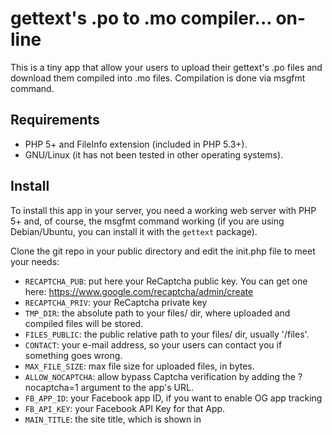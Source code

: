 gettext's .po to .mo compiler... on-line
========================================

This is a tiny app that allow your users to upload their gettext's .po files and download them compiled into .mo files. Compilation is done via msgfmt command.

Requirements
-------

 * PHP 5+ and FileInfo extension (included in PHP 5.3+).
 * GNU/Linux (it has not been tested in other operating systems).

Install
-------

To install this app in your server, you need a working web server with PHP 5+ and, of course, the msgfmt command working (if you are using Debian/Ubuntu, you can install it with the `gettext` package). 

Clone the git repo in your public directory and edit the init.php file to meet your needs:

 * `RECAPTCHA_PUB`: put here your ReCaptcha public key. You can get one here: https://www.google.com/recaptcha/admin/create
 * `RECAPTCHA_PRIV`: your ReCaptcha private key
 * `TMP_DIR`: the absolute path to your files/ dir, where uploaded and compiled files will be stored.
 * `FILES_PUBLIC`: the public relative path to your files/ dir, usually '/files'.
 * `CONTACT`: your e-mail address, so your users can contact you if something goes wrong.
 * `MAX_FILE_SIZE`: max file size for uploaded files, in bytes.
 * `ALLOW_NOCAPTCHA`: allow bypass Captcha verification by adding the ?nocaptcha=1 argument to the app's URL.
 * `FB_APP_ID`: your Facebook app ID, if you want to enable OG app tracking
 * `FB_API_KEY`: your Facebook API Key for that App.
 * `MAIN_TITLE`: the site title, which is shown in <title> tag, meta description and some other places.

Contact me!
-----------

Any doubts or comments? Don't hesitate to contact me on isra00@gmail.com